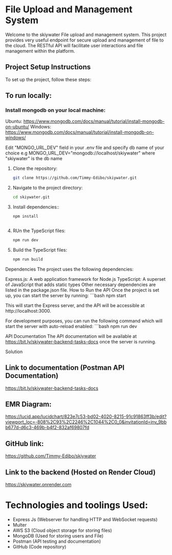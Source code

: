# File Upload and Management System

Welcome to the skiywater File upload and management system. This project provides very useful endpoint for secure upload and management of file to the cloud. The RESTful API will facilitate user interactions and file management within the platform.

## Project Setup Instructions

To set up the project, follow these steps:


## To run locally:
### Install mongodb on your local machine:
Ubuntu: https://www.mongodb.com/docs/manual/tutorial/install-mongodb-on-ubuntu/
Windows: https://www.mongodb.com/docs/manual/tutorial/install-mongodb-on-windows/

Edit "MONGO_URL_DEV"  field in your .env file and specify db name of your choice
e.g MONGO_URL_DEV="mongodb://localhost/skiywater" where "skiywater" is the db name


1. Clone the repository:
   ```bash
   git clone https://github.com/Timmy-Edibo/skiywater.git


2. Navigate to the project directory:
    ```bash
    cd skiywater.git


3. Install dependencies::
    ```bash
    npm install



4. RUn the TypeScript files:
    ```bash
    npm run dev


5. Build the TypeScript files:
    ```bash
    npm run build


Dependencies
The project uses the following dependencies:

Express.js: A web application framework for Node.js
TypeScript: A superset of JavaScript that adds static types
Other necessary dependencies are listed in the package.json file.
How to Run the API
Once the project is set up, you can start the server by running:
    ```bash
    npm start


This will start the Express server, and the API will be accessible at http://localhost:3000.

For development purposes, you can run the following command which will start the server with auto-reload enabled:
    ```bash
        npm run dev


API Documentation
The API documentation will be available at https://bit.ly/skiywater-backend-tasks-docs once the server is running.


Solution

## Link to documentation (Postman API Documentation)
https://bit.ly/skiywater-backend-tasks-docs


## EMR Diagram:
https://lucid.app/lucidchart/823e7c53-bd02-4020-8215-91c91863ff3b/edit?viewport_loc=-808%2C93%2C2246%2C1044%2C0_0&invitationId=inv_9bbb677d-d6c3-469b-b4f2-832af69807fd



## GitHub link:
https://github.com/Timmy-Edibo/skiywater


## Link to the backend (Hosted on Render Cloud)
https://skiywater.onrender.com


# Technologies and toolings Used:
- Express Js (Webserver for handling HTTP and WebSocket requests)
- Multer
- AWS S3 (Cloud object storage for storing files)
- MongoDB (Used for storing users and File)
- Postman (API testing and documentation)
- GitHub (Code repository)

